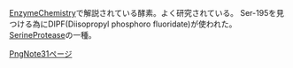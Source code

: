 [EnzymeChemistry](EnzymeChemistry.md)で解説されている酵素。よく研究されている。
Ser-195を見つける為にDIPF(Diisopropyl phosphoro fluoridate)が使われた。
[SerineProtease](SerineProtease.md)の一種。

[PngNote31ページ](https://karino2.github.io/ImageGallery/Biochemistry705x.html#lg=1&slide=32)